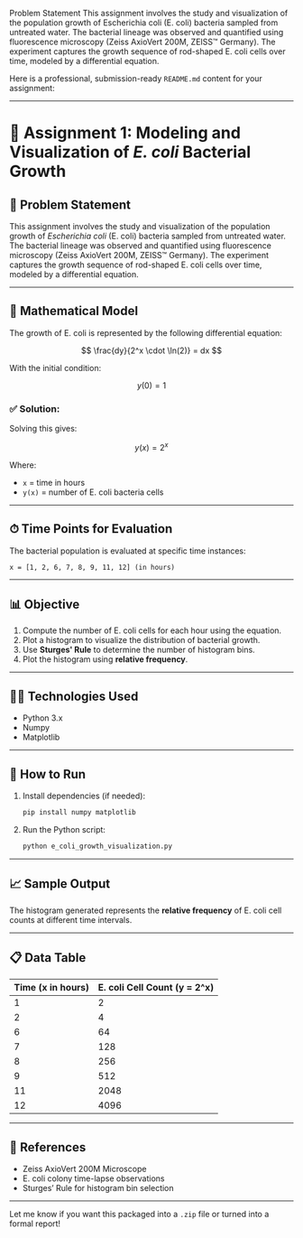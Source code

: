 Problem Statement
This assignment involves the study and visualization of the population growth of Escherichia coli (E. coli) bacteria sampled from untreated water. The bacterial lineage was observed and quantified using fluorescence microscopy (Zeiss AxioVert 200M, ZEISS™ Germany). The experiment captures the growth sequence of rod-shaped E. coli cells over time, modeled by a differential equation.

Here is a professional, submission-ready `README.md` content for your assignment:

---

# 📘 Assignment 1: Modeling and Visualization of *E. coli* Bacterial Growth

## 🔬 Problem Statement

This assignment involves the study and visualization of the population growth of *Escherichia coli* (E. coli) bacteria sampled from untreated water. The bacterial lineage was observed and quantified using fluorescence microscopy (Zeiss AxioVert 200M, ZEISS™ Germany). The experiment captures the growth sequence of rod-shaped E. coli cells over time, modeled by a differential equation.

---

## 🧮 Mathematical Model

The growth of E. coli is represented by the following differential equation:

$$
\frac{dy}{2^x \cdot \ln(2)} = dx
$$

With the initial condition:

$$
y(0) = 1
$$

### ✅ Solution:

Solving this gives:

$$
y(x) = 2^x
$$

Where:

* `x` = time in hours
* `y(x)` = number of E. coli bacteria cells

---

## ⏱ Time Points for Evaluation

The bacterial population is evaluated at specific time instances:

```
x = [1, 2, 6, 7, 8, 9, 11, 12] (in hours)
```

---

## 📊 Objective

1. Compute the number of E. coli cells for each hour using the equation.
2. Plot a histogram to visualize the distribution of bacterial growth.
3. Use **Sturges' Rule** to determine the number of histogram bins.
4. Plot the histogram using **relative frequency**.

---

## 🧑‍💻 Technologies Used

* Python 3.x
* Numpy
* Matplotlib

---

## 🚀 How to Run

1. Install dependencies (if needed):

   ```bash
   pip install numpy matplotlib
   ```

2. Run the Python script:

   ```bash
   python e_coli_growth_visualization.py
   ```

---

## 📈 Sample Output

The histogram generated represents the **relative frequency** of E. coli cell counts at different time intervals.

---

## 📋 Data Table

| Time (x in hours) | E. coli Cell Count (y = 2^x) |
| ----------------- | ---------------------------- |
| 1                 | 2                            |
| 2                 | 4                            |
| 6                 | 64                           |
| 7                 | 128                          |
| 8                 | 256                          |
| 9                 | 512                          |
| 11                | 2048                         |
| 12                | 4096                         |

---

## 📎 References

* Zeiss AxioVert 200M Microscope
* E. coli colony time-lapse observations
* Sturges’ Rule for histogram bin selection

---

Let me know if you want this packaged into a `.zip` file or turned into a formal report!
